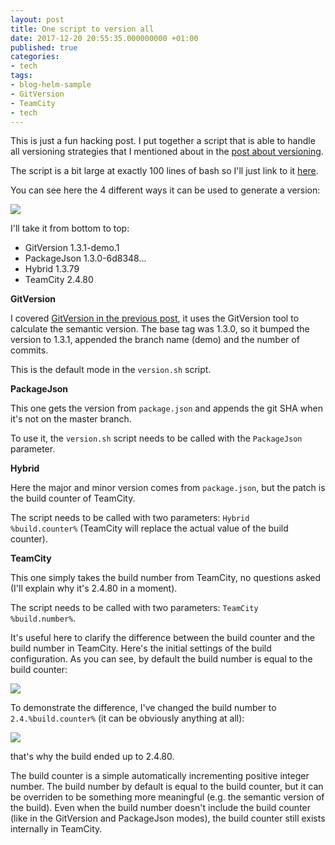 ```yaml
---
layout: post
title: One script to version all
date: 2017-12-20 20:55:35.000000000 +01:00
published: true
categories:
- tech
tags:
- blog-helm-sample
- GitVersion
- TeamCity
- tech
---
```


This is just a fun hacking post. I put together a script that is able to handle all versioning strategies that I mentioned about in the <a href="{{ site.baseurl }}/2017/12/18/on-versioning.html" target="_blank">post about versioning</a>.

<!--more-->

The script is a bit large at exactly 100 lines of bash so I'll just link to it <a href="https://github.com/ngeor/blog-helm/blob/v1.3.0/ci-scripts/version.sh" target="_blank" rel="noopener">here</a>.

You can see here the 4 different ways it can be used to generate a version:

<img src="{{ site.baseurl }}/assets/2017/12/20/20_26_51-blog-helm-__-commit-stage-_-overview-e28094-teamcity.png" />

I'll take it from bottom to top:
<ul>
<li>GitVersion 1.3.1-demo.1</li>
<li>PackageJson 1.3.0-6d8348...</li>
<li>Hybrid 1.3.79</li>
<li>TeamCity 2.4.80</li>
</ul>

<strong>GitVersion</strong>

I covered <a href="{{ site.baseurl }}/2017/12/19/semantic-versioning-with-gitversion.html" target="_blank">GitVersion in the previous post</a>, it uses the GitVersion tool to calculate the semantic version. The base tag was 1.3.0, so it bumped the version to 1.3.1, appended the branch name (demo) and the number of commits.

This is the default mode in the <code>version.sh</code> script.

<strong>PackageJson</strong>

This one gets the version from <code>package.json</code> and appends the git SHA when it's not on the master branch.

To use it, the <code>version.sh</code> script needs to be called with the <code>PackageJson</code> parameter.

<strong>Hybrid</strong>

Here the major and minor version comes from <code>package.json</code>, but the patch is the build counter of TeamCity.

The script needs to be called with two parameters: <code>Hybrid %build.counter%</code> (TeamCity will replace the actual value of the build counter).

<strong>TeamCity</strong>

This one simply takes the build number from TeamCity, no questions asked (I'll explain why it's 2.4.80 in a moment).

The script needs to be called with two parameters: <code>TeamCity %build.number%</code>.

It's useful here to clarify the difference between the build counter and the build number in TeamCity. Here's the initial settings of the build configuration. As you can see, by default the build number is equal to the build counter:

<img src="{{ site.baseurl }}/assets/2017/12/20/20_22_50-commit-stage-configuration-e28094-teamcity.png" />

To demonstrate the difference, I've changed the build number to <code>2.4.%build.counter%</code> (it can be obviously anything at all):

<img src="{{ site.baseurl }}/assets/2017/12/20/20_23_46-commit-stage-configuration-e28094-teamcity.png" />

that's why the build ended up to 2.4.80.

The build counter is a simple automatically incrementing positive integer number. The build number by default is equal to the build counter, but it can be overriden to be something more meaningful (e.g. the semantic version of the build). Even when the build number doesn't include the build counter (like in the GitVersion and PackageJson modes), the build counter still exists internally in TeamCity.
